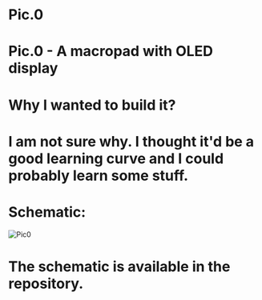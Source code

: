 # Pic.0
# **Pic.0** - A macropad with OLED display

# Why I wanted to build it?
# I am not sure why. I thought it'd be a good learning curve and I could probably learn some stuff.

# Schematic:
![Pic0](https://user-images.githubusercontent.com/22396923/230156991-69e069d5-f424-4b80-9791-132e59053441.png)
# The schematic is available in the repository.
